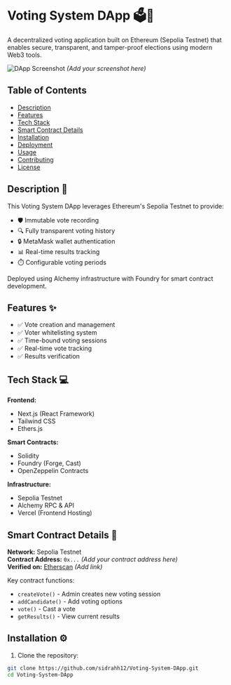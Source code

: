 # Voting System DApp 🗳️🔗

A decentralized voting application built on Ethereum (Sepolia Testnet) that enables secure, transparent, and tamper-proof elections using modern Web3 tools.

![DApp Screenshot](screenshot.png) *(Add your screenshot here)*

## Table of Contents
- [Description](#description-)
- [Features](#features-)
- [Tech Stack](#tech-stack-)
- [Smart Contract Details](#smart-contract-details-)
- [Installation](#installation-)
- [Deployment](#deployment-)
- [Usage](#usage-)
- [Contributing](#contributing-)
- [License](#license-)

## Description 📖
This Voting System DApp leverages Ethereum's Sepolia Testnet to provide:
- 🛡️ Immutable vote recording
- 🔍 Fully transparent voting history
- 🔒 MetaMask wallet authentication
- 📊 Real-time results tracking
- ⏱️ Configurable voting periods

Deployed using Alchemy infrastructure with Foundry for smart contract development.

## Features ✨
- ✅ Vote creation and management
- ✅ Voter whitelisting system
- ✅ Time-bound voting sessions
- ✅ Real-time vote tracking
- ✅ Results verification

## Tech Stack 💻
**Frontend:**
- Next.js (React Framework)
- Tailwind CSS
- Ethers.js

**Smart Contracts:**
- Solidity
- Foundry (Forge, Cast)
- OpenZeppelin Contracts

**Infrastructure:**
- Sepolia Testnet
- Alchemy RPC & API
- Vercel (Frontend Hosting)

## Smart Contract Details 📜
**Network:** Sepolia Testnet  
**Contract Address:** `0x...` *(Add your contract address here)*  
**Verified on:** [Etherscan](https://sepolia.etherscan.io/) *(Add link)*  

Key contract functions:
- `createVote()` - Admin creates new voting session
- `addCandidate()` - Add voting options
- `vote()` - Cast a vote
- `getResults()` - View current results

## Installation ⚙️
1. Clone the repository:
```bash
git clone https://github.com/sidrahh12/Voting-System-DApp.git
cd Voting-System-DApp
